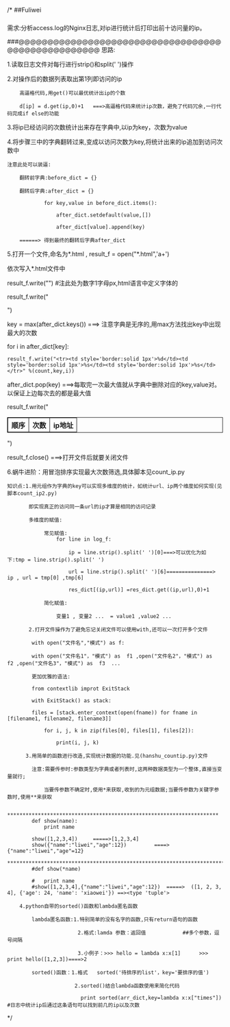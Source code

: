 /*
##Fuliwei
#####
需求:分析access.log的Nginx日志,对ip进行统计后打印出前十访问量的ip。

###@@@@@@@@@@@@@@@@@@@@@@@@@@@@@@@@@@@@@@@@@@@@@@@@@@@
思路:

1.读取日志文件对每行进行strip()和split(' ')操作

2.对操作后的数据列表取出第1列即访问的ip

		高逼格代码,用get()可以最优统计出ip的个数

		d[ip] = d.get(ip,0)+1	===>高逼格代码来统计ip次数，避免了代码冗余,一行代码完成if else的功能

3.将ip已经访问的次数统计出来存在字典中,以ip为key，次数为value

4.将步骤三中的字典翻转过来,变成以访问次数为key,将统计出来的ip追加到访问次数中

	注意此处可以装逼:

		翻转前字典:before_dict = {}

		翻转后字典:after_dict = {}

				for key,value in before_dict.items():

					after_dict.setdefault(value,[])

					after_dict[value].append(key)

		======> 得到最终的翻转后字典after_dict

5.打开一个文件,命名为*.html , result_f = open("*.html",'a+')

依次写入*.html文件中

result_f.write("<html><table style='border:solid 1px'>") #注此处为数字1字母px,html语言中定义字体的

result_f.write("<th style='border:solid 1px'>顺序</th><th style='border:solid 1px'>次数</th><th style='border:solid 1px'>ip地址</th>")

key = max(after_dict.keys()) ===> 注意字典是无序的,用max方法找出key中出现最大的次数

for i in after_dict[key]:

	result_f.write("<tr><td style='border:solid 1px'>%d</td><td style='border:solid 1px'>%s</td><td style='border:solid 1px'>%s</td></tr>" %(count,key,i))

after_dict.pop(key)  ===>每取完一次最大值就从字典中删除对应的key,value对。以保证上边每次去的都是最大值

result_f.write("</table></html>")

result_f.close()  ===>打开文件后就要关闭文件

6.蜗牛进阶：用冒泡排序实现最大次数筛选,具体脚本见count_ip.py
	
	知识点:1.用元组作为字典的key可以实现多维度的统计，如统计url、ip两个维度如何实现(见脚本count_ip2.py)

		   即实现真正的访问同一条url的ip才算是相同的访问记录
		   
           多维度的赋值:

				常见赋值:
					for line in log_f:   

   						ip = line.strip().split(' ')[0]===>可以优化为如下:tmp = line.strip().split(' ')

    					url = line.strip().split(' ')[6]===============> ip , url = tmp[0] ,tmp[6]

    					res_dict[(ip,url)] =res_dict.get((ip,url),0)+1
	
				简化赋值:

					变量1 , 变量2 ...  = value1 ,value2 ...			

		   2.打开文件操作为了避免忘记关闭文件可以使用with,还可以一次打开多个文件

			with open("文件名","模式") as f:

			with open("文件名1"，"模式") as  f1 ,open("文件名2"，"模式") as  f2 ,open("文件名3"，"模式") as  f3  ...

			更加优雅的语法:

			from contextlib improt ExitStack

			with ExitStack() as stack:
  		 		
			files = [stack.enter_context(open(fname)) for fname in [filename1, filename2, filename3]]
    		
				for i, j, k in zip(files[0], files[1], files[2]):
        		
					print(i, j, k)
			
		  3.用简单的函数进行改造,实现统计数据的功能.见(hanshu_countip.py)文件
			
			注意:需要传参时:参数类型为字典或者列表时,这两种数据类型为一个整体,直接当变量就行;
				
				当要传参数不确定时,使用*来获取,收到的为元组数据;当要传参数为关键字参数时,使用**来获取
		
			*********************************************************************
			def show(name):
				print name

			show([1,2,3,4])		=====>[1,2,3,4]
			show({"name":"liwei","age":12})			====>{"name":"liwei","age"=12}
			***********************************************************************
			#def show(*name)

			#	print name
			#show([1,2,3,4],{"name":"liwei","age":12})	=====>	([1, 2, 3, 4], {'age': 24, 'name': 'xiaowei'}) ==><type 'tuple'>
			
		4.python自带的sorted()函数和lambda匿名函数

			lambda匿名函数:1.特别简单的没有名字的函数,只有return语句的函数

						   2.格式:lamda 参数：返回值			##多个参数，逗号间隔

						   3.小例子：>>> hello = lambda x:x[1]		>>> print hello([1,2,3])====>2
			
			sorted()函数：1.格式   sorted('待排序的list'，key='要排序的值')
		
						  2.sorted()结合lambda函数使用来简化代码

							print sorted(arr_dict,key=lambda x:x["times"])	#日志中统计ip后通过这条语句可以找到前几的ip以及次数

*/
